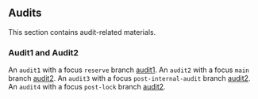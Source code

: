 ## Audits
This section contains audit-related materials.

### Audit1 and Audit2
An `audit1` with a focus `reserve` branch [audit1](https://github.com/kupermind/olas-lst/blob/main/audits/audit1).
An `audit2` with a focus `main` branch [audit2](https://github.com/kupermind/olas-lst/blob/main/audits/audit2).
An `audit3` with a focus `post-internal-audit` branch [audit2](https://github.com/kupermind/olas-lst/blob/main/audits/audit3).
An `audit4` with a focus `post-lock` branch [audit2](https://github.com/kupermind/olas-lst/blob/main/audits/audit4).
